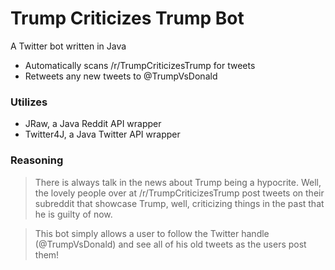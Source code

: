 # Trump Criticizes Trump Bot


A Twitter bot written in Java
  - Automatically scans /r/TrumpCriticizesTrump for tweets
  - Retweets any new tweets to @TrumpVsDonald

### Utilizes
- JRaw, a Java Reddit API wrapper
- Twitter4J, a Java Twitter API wrapper

### Reasoning
> There is always talk in the news about Trump being a hypocrite. Well, the lovely people over at /r/TrumpCriticizesTrump post tweets on their subreddit that showcase Trump, well, criticizing things in the past that he is guilty of now.

> This bot simply allows a user to follow the Twitter handle (@TrumpVsDonald) and see all of his old tweets as the users post them!
